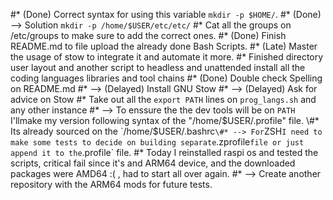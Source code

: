\#* (Done) Correct syntax for using this variable `mkdir -p $HOME/`.
\#* (Done) --> Solution `mkdir -p /home/$USER/etc/etc/`
\#* Cat all the groups on /etc/groups to make sure to add the correct ones.
\#* (Done) Finish README.md to file upload the already done Bash Scripts.
\#* (Late) Master the usage of stow to integrate it and automate it more.
\#* Finished directory user layout and another script to headless and unattended install all the coding languages libraries and tool chains
\#* (Done) Double check Spelling on README.md
\#* --> (Delayed) Install GNU Stow
\#* --> (Delayed) Ask for advice on Stow
\#* Take out all the `export PATH` lines on `prog_langs.sh` and any other instance
\#* --> To enssure the the dev tools will be on `PATH` I'llmake my version following syntax of the
"/home/$USER/.profile" file.
\#* Its already sourced on the `/home/$USER/.bashrc`
\#* --> For `ZSH` I need to make some tests to decide on building separate `.zprofile` file or just append it
to the `.profile` file.
\#* Today I reinstalled raspi os and tested the scripts, critical fail since it's and ARM64 device,
and the downloaded packages were AMD64 :( , had to start all over again.
\#* --> Create another repository with the ARM64 mods for future tests.
